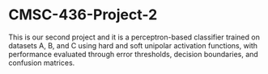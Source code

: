 # CMSC-436-Project-2
This is our second project and it is a perceptron-based classifier trained on datasets A, B, and C using hard and soft unipolar activation functions, with performance evaluated through error thresholds, decision boundaries, and confusion matrices.
